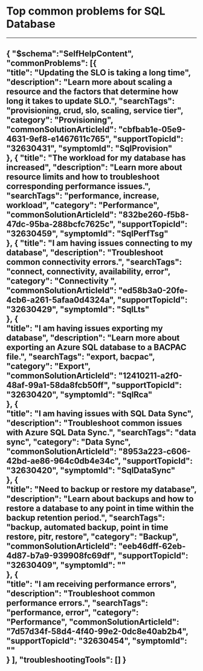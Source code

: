 <properties
pageTitle="Top common problems for SQL Database"
description="Menu based workflow document for top SQL DB problems"        
service="microsoft.sql"
resource="servers"
resourceTags="servers, databases"
authors="gansmore"
ms.author="emlisa"
displayOrder=""
articleId="c95b09f8-3f33-4fe9-8c66-79505deb412d"
selfHelpType="diagnoseandsolve"
productPesIds="13491"
cloudEnvironments="public"
/>

# Top common problems for SQL Database
---
{
	"$schema":"SelfHelpContent",
	"commonProblems": [{				    
			"title": "Updating the SLO is taking a long time",
			"description": "Learn more about scaling a resource and the factors that determine how long it takes to update SLO.",
			"searchTags": "provisioning, crud, slo, scaling, service tier",
			"category": "Provisioning",
			"commonSolutionArticleId": "cbfbab1e-05e9-4631-9ef8-e1467611c765",
			"supportTopicId": "32630431",
			"symptomId": "SqlProvision"			
		},
		{
			"title": "The workload for my database has increased",
			"description": "Learn more about resource limits and how to troubleshoot corresponding performance issues.",
			"searchTags": "performance, increase, workload",
			"category": "Performance",
			"commonSolutionArticleId": "832be260-f5b8-47dc-95ba-288bcfc7625c",
			"supportTopicId": "32630459",
			"symptomId": "SqlPerfTsg"			
		},
		{
			"title": "I am having issues connecting to my database",
			"description": "Troubleshoot common connectivity errors.",
			"searchTags": "connect, connectivity, availability, error",
			"category": "Connectivity ",
			"commonSolutionArticleId": "ed58b3a0-20fe-4cb6-a261-5afaa0d4324a",
			"supportTopicId": "32630429",
			"symptomId": "SqlLts"			
		},
		{				    
			"title": "I am having issues exporting my database",
			"description": "Learn more about exporting an Azure SQL database to a BACPAC file.",
			"searchTags": "export, bacpac",
			"category": "Export",
			"commonSolutionArticleId": "12410211-a2f0-48af-99a1-58da8fcb50ff",
			"supportTopicId": "32630420",
			"symptomId": "SqlRca"			
		},
		{				    
			"title": "I am having issues with SQL Data Sync",
			"description": "Troubleshoot common issues with Azure SQL Data Sync.",
			"searchTags": "data sync",
			"category": "Data Sync",
			"commonSolutionArticleId": "8953a223-c606-42bd-ae86-964c0db4e34c",
			"supportTopicId": "32630420",
			"symptomId": "SqlDataSync"			
		},
		{				    
			"title": "Need to backup or restore my database",
			"description": "Learn about backups and how to restore a database to any point in time within the backup retention period.",
			"searchTags": "backup, automated backup, point in time restore, pitr, restore",
			"category": "Backup",
			"commonSolutionArticleId": "eeb46dff-62eb-4d87-b7a9-939908fc69df",
			"supportTopicId": "32630409",
			"symptomId": ""			
		},
		{				    
			"title": "I am receiving performance errors",
			"description": "Troubleshoot common performance errors.",
			"searchTags": "performance, error",
			"category": "Performance",
			"commonSolutionArticleId": "7d57d34f-58d4-4f40-99e2-0dc8e40ab2b4",
			"supportTopicId": "32630454",
			"symptomId": ""			
		}
	],
	"troubleshootingTools": []
}
---
